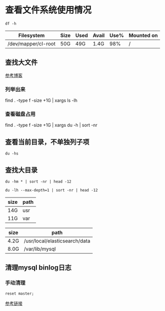 # 查看文件系统使用情况
`df -h`

| Filesystem | Size | Used | Avail | Use% | Mounted on |
| ---------- | ---- | ---- | ----- | ---- | ---------- |
| /dev/mapper/cl-root |  50G  | 49G | 1.4G | 98% | / |

## 查找大文件
[参考博客](https://blog.csdn.net/u010148324/article/details/78621860)

### 列举出来
find . -type f -size +1G | xargs ls -lh 
### 查看磁盘占用
find . -type f -size +1G | xargs du -h | sort -nr

## 查看当前目录，不单独列子项
`du -hs`
## 查找大目录

`du -hm * | sort -nr | head -12`

`du -lh --max-depth=1 | sort -nr | head -12`

| size | path |
| ---  | ---- |
| 14G  | usr  |
| 11G  | var  |

| size | path |
| ---  | ---- |
| 4.2G | /usr/local/elasticsearch/data |
| 8.0G | /var/lib/mysql |

## 清理mysql binlog日志
### 手动清理

`reset master;`

[参考链接](https://www.osyunwei.com/archives/9732.html)